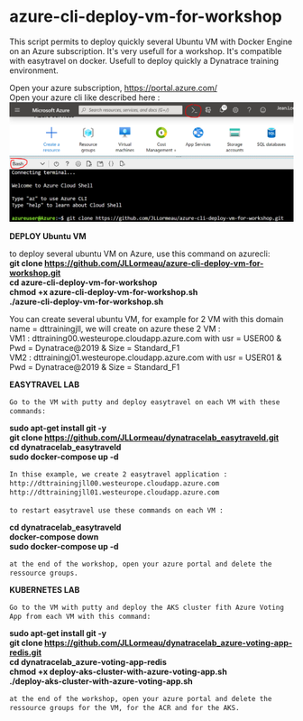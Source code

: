 # azure-cli-deploy-vm-for-workshop
This script permits to deploy quickly several Ubuntu VM with Docker Engine on an Azure subscription. It's very usefull for a workshop. It's compatible with easytravel on docker. Usefull to deploy quickly a Dynatrace training environment.

Open your azure subscription, https://portal.azure.com/  
Open your azure cli like described here :  
![azurecli](azurecli.png)

**DEPLOY Ubuntu VM**

to deploy several ubuntu VM on Azure, use this command on azurecli:  
**git clone https://github.com/JLLormeau/azure-cli-deploy-vm-for-workshop.git  
cd azure-cli-deploy-vm-for-workshop  
chmod +x azure-cli-deploy-vm-for-workshop.sh  
./azure-cli-deploy-vm-for-workshop.sh**  

You can create several ubuntu VM, for example for 2 VM with this domain name = dttrainingjll, we will create on azure these 2 VM :  
VM1 : dttraining00.westeurope.cloudapp.azure.com with usr = USER00 & Pwd = Dynatrace@2019 & Size = Standard_F1  
VM2 : dttrainingj01.westeurope.cloudapp.azure.com with usr = USER01 & Pwd = Dynatrace@2019 & Size = Standard_F1  


**EASYTRAVEL LAB**

    Go to the VM with putty and deploy easytravel on each VM with these commands:   
   
**sudo apt-get install git -y  
git clone https://github.com/JLLormeau/dynatracelab_easytraveld.git  
cd dynatracelab_easytraveld  
sudo docker-compose up -d**  

    In thise example, we create 2 easytravel application :  
    http://dttrainingjll00.westeurope.cloudapp.azure.com  
    http://dttrainingjll01.westeurope.cloudapp.azure.com  

    to restart easytravel use these commands on each VM :  
    
**cd dynatracelab_easytraveld  
docker-compose down  
sudo docker-compose up -d**  

    at the end of the workshop, open your azure portal and delete the ressource groups.  

**KUBERNETES LAB**

    Go to the VM with putty and deploy the AKS cluster fith Azure Voting App from each VM with this command:
    
**sudo apt-get install git -y  
  git clone https://github.com/JLLormeau/dynatracelab_azure-voting-app-redis.git  
  cd dynatracelab_azure-voting-app-redis  
  chmod +x deploy-aks-cluster-with-azure-voting-app.sh  
  ./deploy-aks-cluster-with-azure-voting-app.sh**  

    at the end of the workshop, open your azure portal and delete the ressource groups for the VM, for the ACR and for the AKS.  

